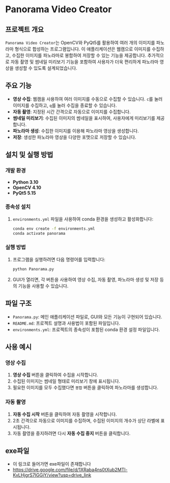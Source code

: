 # Panorama Video Creator

## 프로젝트 개요
`Panorama Video Creator`는 OpenCV와 PyQt5를 활용하여 여러 개의 이미지를 파노라마 형식으로 합성하는 프로그램입니다. 이 애플리케이션은 웹캠으로 이미지를 수집하고, 수집한 이미지를 파노라마로 봉합하여 저장할 수 있는 기능을 제공합니다. 추가적으로 자동 촬영 및 썸네일 미리보기 기능을 포함하여 사용자가 더욱 편리하게 파노라마 영상을 생성할 수 있도록 설계되었습니다.

## 주요 기능
- **영상 수집**: 웹캠을 사용하여 여러 이미지를 수동으로 수집할 수 있습니다. `c`를 눌러 이미지를 수집하고, `q`를 눌러 수집을 종료할 수 있습니다.
- **자동 촬영**: 지정된 시간 간격으로 자동으로 이미지를 수집합니다.
- **썸네일 미리보기**: 수집된 이미지의 썸네일을 표시하여, 사용자에게 미리보기를 제공합니다.
- **파노라마 생성**: 수집한 이미지를 이용해 파노라마 영상을 생성합니다.
- **저장**: 생성한 파노라마 영상을 다양한 포맷으로 저장할 수 있습니다.

## 설치 및 실행 방법

### 개발 환경
- **Python 3.10**
- **OpenCV 4.10**
- **PyQt5 5.15**

### 종속성 설치
1. `environments.yml` 파일을 사용하여 conda 환경을 생성하고 활성화합니다:

    ```bash
    conda env create -f environments.yml
    conda activate panorama
    ```

### 실행 방법
1. 프로그램을 실행하려면 다음 명령어를 입력합니다:

    ```bash
    python Panorama.py
    ```

2. GUI가 열리면, 각 버튼을 사용하여 영상 수집, 자동 촬영, 파노라마 생성 및 저장 등의 기능을 사용할 수 있습니다.

## 파일 구조
- `Panorama.py`: 메인 애플리케이션 파일로, GUI와 모든 기능이 구현되어 있습니다.
- `README.md`: 프로젝트 설명과 사용법이 포함된 파일입니다.
- `environments.yml`: 프로젝트의 종속성이 포함된 conda 환경 설정 파일입니다.

## 사용 예시
### 영상 수집
1. **영상 수집** 버튼을 클릭하여 수집을 시작합니다.
2. 수집된 이미지는 썸네일 형태로 미리보기 창에 표시됩니다.
3. 필요한 이미지를 모두 수집했다면 `봉합` 버튼을 클릭하여 파노라마를 생성합니다.

### 자동 촬영
1. **자동 수집 시작** 버튼을 클릭하여 자동 촬영을 시작합니다.
2. 2초 간격으로 자동으로 이미지를 수집하며, 수집된 이미지의 개수가 상단 라벨에 표시됩니다.
3. 자동 촬영을 중지하려면 다시 **자동 수집 중지** 버튼을 클릭합니다.

## exe파일 
- 이 링크로 들어가면 exe파일이 존재합니다
- https://drive.google.com/file/d/1XRaba4ns0tXub2MTl-KvLHjgrS7IGGiY/view?usp=drive_link
